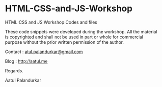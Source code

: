 # HTML-CSS-and-JS-Workshop
HTML CSS and JS Workshop Codes and files

These code snippets were developed during the workshop. All the material is copyrighted and shall not be used in part or whole for commercial purpose without the prior written permission of the author.

Contact : atul.palandurkar@gmail.com

Blog : http://aatul.me

Regards.

Aatul Palandurkar
